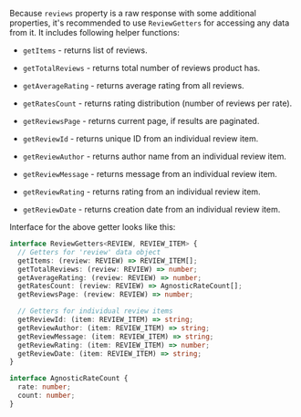 Because `reviews` property is a raw response with some additional properties, it's recommended to use `ReviewGetters` for accessing any data from it. It includes following helper functions:

- `getItems` - returns list of reviews.

- `getTotalReviews` - returns total number of reviews product has.

- `getAverageRating` - returns average rating from all reviews.

- `getRatesCount` - returns rating distribution (number of reviews per rate).

- `getReviewsPage` - returns current page, if results are paginated.

- `getReviewId` - returns unique ID from an individual review item.

- `getReviewAuthor` - returns author name from an individual review item.

- `getReviewMessage` - returns message from an individual review item.

- `getReviewRating` - returns rating from an individual review item.

- `getReviewDate` - returns creation date from an individual review item.

Interface for the above getter looks like this:

```typescript
interface ReviewGetters<REVIEW, REVIEW_ITEM> {
  // Getters for 'review' data object
  getItems: (review: REVIEW) => REVIEW_ITEM[];
  getTotalReviews: (review: REVIEW) => number;
  getAverageRating: (review: REVIEW) => number;
  getRatesCount: (review: REVIEW) => AgnosticRateCount[];
  getReviewsPage: (review: REVIEW) => number;

  // Getters for individual review items
  getReviewId: (item: REVIEW_ITEM) => string;
  getReviewAuthor: (item: REVIEW_ITEM) => string;
  getReviewMessage: (item: REVIEW_ITEM) => string;
  getReviewRating: (item: REVIEW_ITEM) => number;
  getReviewDate: (item: REVIEW_ITEM) => string;
}

interface AgnosticRateCount {
  rate: number;
  count: number;
}
```
